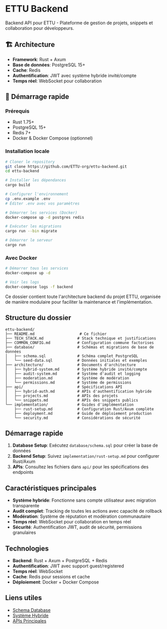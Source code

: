 # ETTU Backend

Backend API pour ETTU - Plateforme de gestion de projets, snippets et collaboration pour développeurs.

## 🏗️ Architecture

- **Framework**: Rust + Axum
- **Base de données**: PostgreSQL 15+
- **Cache**: Redis
- **Authentification**: JWT avec système hybride invité/compte
- **Temps réel**: WebSocket pour collaboration

## 🚀 Démarrage rapide

### Prérequis

- Rust 1.75+
- PostgreSQL 15+
- Redis 7+
- Docker & Docker Compose (optionnel)

### Installation locale

```bash
# Cloner le repository
git clone https://github.com/ETTU-org/ettu-backend.git
cd ettu-backend

# Installer les dépendances
cargo build

# Configurer l'environnement
cp .env.example .env
# Éditer .env avec vos paramètres

# Démarrer les services (Docker)
docker-compose up -d postgres redis

# Exécuter les migrations
cargo run --bin migrate

# Démarrer le serveur
cargo run
```

### Avec Docker

```bash
# Démarrer tous les services
docker-compose up -d

# Voir les logs
docker-compose logs -f backend
```

Ce dossier contient toute l'architecture backend du projet ETTU, organisée de manière modulaire pour faciliter la maintenance et l'implémentation.

## Structure du dossier

```
ettu-backend/
├── README.md                    # Ce fichier
├── TECH_STACK.md               # Stack technique et justifications
├── COMMON_CONFIG.md            # Configuration commune factorises
├── database/                   # Schémas et migrations de base de données
│   ├── schema.sql              # Schéma complet PostgreSQL
│   └── seed-data.sql           # Données initiales et exemples
├── architecture/               # Documents d'architecture
│   ├── hybrid-system.md        # Système hybride invité/compte
│   ├── audit-system.md         # Système d'audit et logging
│   ├── moderation.md           # Système de modération
│   └── permissions.md          # Système de permissions
├── api/                        # Spécifications API
│   ├── hybrid-auth.md          # APIs d'authentification hybride
│   ├── projects.md             # APIs des projets
│   └── snippets.md             # APIs des snippets publics
└── implementation/             # Guides d'implémentation
    ├── rust-setup.md           # Configuration Rust/Axum complète
    ├── deployment.md           # Guide de déploiement production
    └── security.md             # Considérations de sécurité
```

## Démarrage rapide

1. **Database Setup**: Exécutez `database/schema.sql` pour créer la base de données
2. **Backend Setup**: Suivez `implementation/rust-setup.md` pour configurer Rust/Axum
3. **APIs**: Consultez les fichiers dans `api/` pour les spécifications des endpoints

## Caractéristiques principales

- **Système hybride**: Fonctionne sans compte utilisateur avec migration transparente
- **Audit complet**: Tracking de toutes les actions avec capacité de rollback
- **Modération**: Système de réputation et modération communautaire
- **Temps réel**: WebSocket pour collaboration en temps réel
- **Sécurité**: Authentification JWT, audit de sécurité, permissions granulaires

## Technologies

- **Backend**: Rust + Axum + PostgreSQL + Redis
- **Authentification**: JWT avec support guest/registered
- **Temps réel**: WebSocket
- **Cache**: Redis pour sessions et cache
- **Déploiement**: Docker + Docker Compose

## Liens utiles

- [Schema Database](./database/schema.sql)
- [Système Hybride](./architecture/hybrid-system.md)
- [APIs Principales](./api/hybrid-auth.md)
